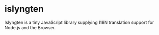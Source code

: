 # islyngten
Islyngten is a tiny JavaScript library supplying I18N translation support for Node.js and the Browser.
